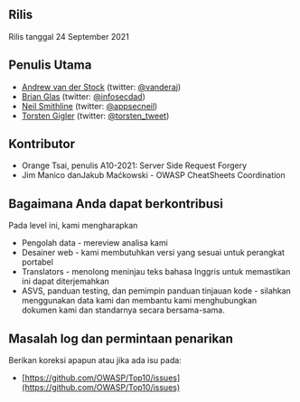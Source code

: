 
## Rilis

Rilis tanggal 24 September 2021

## Penulis Utama

- [Andrew van der Stock](mailto:vanderaj@owasp.org) (twitter: [@vanderaj](https://x.com/vanderaj))
- [Brian Glas](mailto:brian.glas@owasp.org) (twitter: [@infosecdad](https://x.com/infosecdad))
- [Neil Smithline](mailto:neil.smithline@owasp.org) (twitter: [@appsecneil](https://x.com/appsecneil))
- [Torsten Gigler](mailto:torsten.gigler@owasp.org) (twitter: [@torsten_tweet](https://x.com/torsten_tweet))

## Kontributor

- Orange Tsai, penulis A10-2021: Server Side Request Forgery
- Jim Manico danJakub Maćkowski - OWASP CheatSheets Coordination

## Bagaimana Anda dapat berkontribusi

Pada level ini, kami mengharapkan

- Pengolah data - mereview analisa kami
- Desainer web - kami membutuhkan versi yang sesuai untuk perangkat portabel
- Translators - menolong meninjau teks bahasa Inggris untuk memastikan ini dapat diterjemahkan
- ASVS, panduan testing, dan pemimpin panduan tinjauan kode - silahkan menggunakan data kami dan membantu kami menghubungkan 
dokumen kami dan standarnya secara bersama-sama.

## Masalah log dan permintaan penarikan

Berikan koreksi apapun atau jika ada isu pada:

- [https://github.com/OWASP/Top10/issues](https://github.com/OWASP/Top10/issues)
